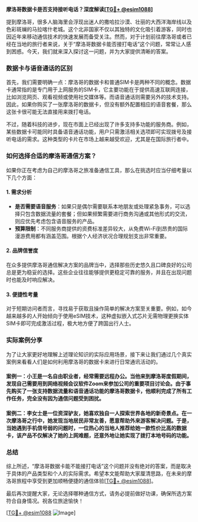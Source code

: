 **摩洛哥数据卡是否支持接听电话？深度解读[[TG💪+ @esim1088](https://t.me/s/esim1088)]**

提到摩洛哥，很多人脑海里会浮现出迷人的撒哈拉沙漠、壮丽的大西洋海岸线以及色彩斑斓的马拉喀什老城。这个北非国家不仅以其独特的文化吸引着游客，同时也因近年来移动通信技术的快速发展而备受关注。然而，对于计划前往摩洛哥或者已经在当地的旅行者来说，关于“摩洛哥数据卡能否接打电话”这个问题，常常让人感到困惑。今天，我们就来深入探讨这一问题，并为大家提供清晰的答案。

### 数据卡与语音通话的区别

首先，我们需要明确一点：摩洛哥的数据卡和普通SIM卡是两种不同的概念。数据卡通常指的是专门用于上网服务的SIM卡，它主要功能在于提供高速互联网连接，比如浏览网页、观看视频或使用社交媒体等。而语音通话则需要另外的技术支持。因此，如果你购买了一张摩洛哥的数据卡，但没有额外配置相应的语音套餐，那么这张卡很可能无法直接用来拨打电话。

不过，随着科技的进步，现在市面上已经出现了许多支持多功能的服务商。例如，某些数据卡可能同时具备语音通话功能，用户只需激活相关选项即可实现拨号及接听电话的需求。这种类型的卡片在市场上越来越受欢迎，尤其是在国际旅行者中。

### 如何选择合适的摩洛哥通信方案？

如果你正在考虑为自己的摩洛哥之旅准备通信工具，那么在挑选时应当仔细考量以下几个方面：

#### 1. **需求分析**
   - **是否需要语音服务**：如果只是偶尔需要联系本地朋友或处理紧急事务，可以选择只包含数据流量的套餐；但如果频繁需要进行商务沟通或其他形式的交流，则应优先考虑包含语音服务的产品。
   - **预算限制**：不同服务商提供的资费标准差异较大，从免费Wi-Fi到昂贵的国际漫游费用都有涵盖范围。根据个人经济状况合理规划支出非常重要。

#### 2. **品牌信誉度**
   在众多提供摩洛哥通信解决方案的品牌当中，选择那些历史悠久且口碑良好的公司总是更为稳妥的选择。这些企业往往能够提供更稳定可靠的服务，并且在出现问题时也能及时响应解决。

#### 3. **便捷性考量**
   对于短期访问者而言，寻找易于获取且操作简单的解决方案至关重要。例如，如今越来越多的人开始倾向于使用eSIM技术，这种虚拟嵌入式芯片无需物理更换实体SIM卡即可完成激活过程，极大地方便了跨国出行人士。

### 实际案例分享

为了让大家更好地理解上述理论知识的实际应用场景，接下来让我们通过几个真实案例来看看人们是如何利用摩洛哥的数据卡来进行日常通讯活动的。

#### 案例一：小王是一名自由职业者，经常需要远程办公。当他来到摩洛哥度假期间，发现自己需要用到网络视频会议软件Zoom来参加公司的重要项目讨论会。由于事先购买了一张支持数据流量和语音通话功能的摩洛哥数据卡，他顺利完成了所有工作任务，完全没有因为通信问题受到困扰。

#### 案例二：李女士是一位资深驴友，她喜欢独自一人探索世界各地的新奇景点。在一次摩洛哥之行中，她发现当地居民非常友善，愿意帮助外来游客解决问题。于是，当她遇到手机信号弱的问题时，一位热心的当地人推荐给她一款性价比高的数据卡，该产品不仅解决了她的上网难题，还意外地让她实现了拨打本地号码的功能。

### 总结

综上所述，“摩洛哥数据卡能不能接打电话”这个问题并没有绝对的答案，而是取决于具体的产品类型和个人的实际需求。希望本文能帮助大家厘清思路，在未来的摩洛哥旅程中享受到更加顺畅便捷的通信体验[[TG💪+ @esim1088](https://t.me/s/esim1088)]。

最后再次提醒大家，无论选择哪种通信方式，请务必提前做好功课，确保所选方案符合自身情况。祝各位旅途愉快！

[[TG💪+ @esim1088](https://t.me/s/esim1088) ![Image](https://i.postimg.cc/4NQfJmqS/Snipaste-2025-05-13-00-14-12.png)]